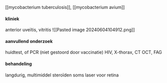 [[mycobacterium tuberculosis]], [[mycobacterium avium]]

#### kliniek
anterior uveïtis, vitritis
![[Pasted image 20240604104912.png]]
#### aanvullend onderzoek
huidtest, of PCR (niet gestoord door vaccinatie)
HIV, X-thorax, CT
OCT, FAG 

#### behandeling
langdurig, multimiddel
steroïden
soms laser voor retina

